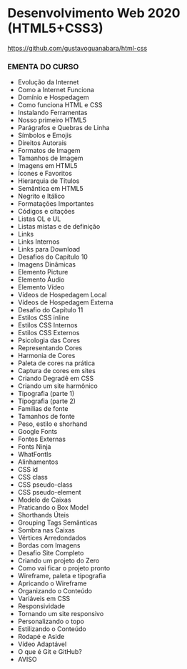 # Desenvolvimento Web 2020 (HTML5+CSS3)

https://github.com/gustavoguanabara/html-css

### EMENTA DO CURSO
	
- Evolução da Internet		
- Como a Internet Funciona		
- Domínio e Hospedagem		
- Como funciona HTML e CSS		
- Instalando Ferramentas		
- Nosso primeiro HTML5		
- Parágrafos e Quebras de Linha		
- Símbolos e Emojis		
- Direitos Autorais		
- Formatos de Imagem		
- Tamanhos de Imagem		
- Imagens em HTML5		
- Ícones e Favoritos		
- Hierarquia de Títulos		
- Semântica em HTML5		
- Negrito e Itálico		
- Formatações Importantes		
- Códigos e citações		
- Listas OL e UL		
- Listas mistas e de definição		
- Links		
- Links Internos		
- Links para Download		
- Desafios do Capítulo 10		
- Imagens Dinâmicas		
- Elemento Picture		
- Elemento Áudio		
- Elemento Vídeo		
- Vídeos de Hospedagem Local		
- Vídeos de Hospedagem Externa		
- Desafio do Capítulo 11		
- Estilos CSS inline		
- Estilos CSS Internos		
- Estilos CSS Externos		
- Psicologia das Cores		
- Representando Cores		
- Harmonia de Cores		
- Paleta de cores na prática		
- Captura de cores em sites		
- Criando Degradê em CSS		
- Criando um site harmônico		
- Tipografia (parte 1)		
- Tipografia (parte 2)		
- Familias de fonte		
- Tamanhos de fonte		
- Peso, estilo e shorhand		
- Google Fonts		
- Fontes Externas		
- Fonts Ninja		
- WhatFontIs		
- Alinhamentos		
- CSS id		
- CSS class		
- CSS pseudo-class		
- CSS pseudo-element		
- Modelo de Caixas		
- Praticando o Box Model		
- Shorthands Úteis		
- Grouping Tags Semânticas		
- Sombra nas Caixas		
- Vértices Arredondados		
- Bordas com Imagens		
- Desafio Site Completo		
- Criando um projeto do Zero		
- Como vai ficar o projeto pronto		
- Wireframe, paleta e tipografia		
- Apricando o Wireframe		
- Organizando o Conteúdo		
- Variáveis em CSS		
- Responsividade		
- Tornando um site responsivo		
- Personalizando o topo		
- Estilizando o Conteúdo		
- Rodapé e Aside		
- Vídeo Adaptável		
- O que é Git e GitHub?		
- AVISO		


